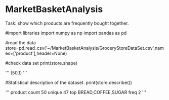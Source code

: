 # MarketBasketAnalysis

Task: show which products are frequently bought together.

#import libraries
import numpy as np
import pandas as pd

#read the data
store=pd.read_csv('~/MarketBasketAnalysis/GroceryStoreDataSet.csv',names=['product'],header=None)

#check data set
print(store.shape) 

'''
(50,1)
'''

#Statistical description of the dataset.
print(store.describe())

'''
product count           50
unique                  47
top     BREAD,COFFEE,SUGAR
freq                     2
'''
 
